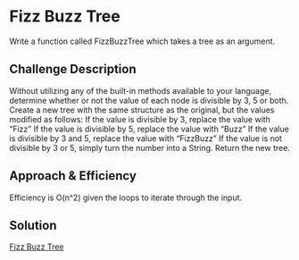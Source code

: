 # Fizz Buzz Tree
Write a function called FizzBuzzTree which takes a tree as an argument.


## Challenge Description
Without utilizing any of the built-in methods available to your language, determine whether or not the value of each node is divisible by 3, 5 or both. Create a new tree with the same structure as the original, but the values modified as follows:
If the value is divisible by 3, replace the value with “Fizz”
If the value is divisible by 5, replace the value with “Buzz”
If the value is divisible by 3 and 5, replace the value with “FizzBuzz”
If the value is not divisible by 3 or 5, simply turn the number into a String.
Return the new tree.

## Approach & Efficiency
Efficiency is O(n^2) given the loops to iterate through the input.

## Solution
[Fizz Buzz Tree](../../assets/fizz_buzz_tree.jpg)
